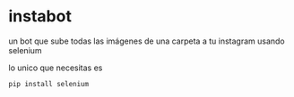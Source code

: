 # instabot
un bot que sube todas las imágenes de una carpeta a tu instagram usando selenium




lo unico que necesitas es 

    
    pip install selenium
